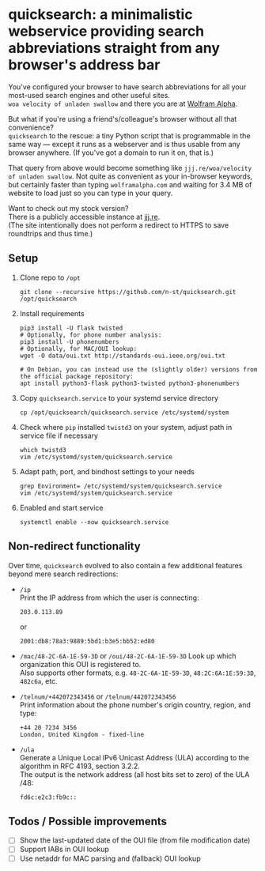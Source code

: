 quicksearch: a minimalistic webservice providing search abbreviations straight from any browser's address bar
=============================================================================================================

You've configured your browser to have search abbreviations for all your
most-used search engines and other useful sites.  
`woa velocity of unladen swallow` and there you are at [Wolfram
Alpha](https://www.wolframalpha.com/input/?i=velocity+of+unladen+swallow).

But what if you're using a friend's/colleague's browser without all that
convenience?  
`quicksearch` to the rescue: a tiny Python script that is programmable in the
same way — except it runs as a webserver and is thus usable from any browser
anywhere. (If you've got a domain to run it on, that is.)

That query from above would become something like `jjj.re/woa/velocity of
unladen swallow`. Not quite as convenient as your in-browser keywords, but
certainly faster than typing `wolframalpha.com` and waiting for 3.4 MB of
website to load just so you can type in your query.

Want to check out my stock version?  
There is a publicly accessible instance at [jjj.re](http://jjj.re/).  
(The site intentionally does not perform a redirect to HTTPS to save roundtrips
and thus time.)

Setup
-----

1. Clone repo to `/opt`

       git clone --recursive https://github.com/n-st/quicksearch.git /opt/quicksearch

2. Install requirements

       pip3 install -U flask twisted
       # Optionally, for phone number analysis:
       pip3 install -U phonenumbers
       # Optionally, for MAC/OUI lookup:
       wget -O data/oui.txt http://standards-oui.ieee.org/oui.txt

       # On Debian, you can instead use the (slightly older) versions from the official package repository:
       apt install python3-flask python3-twisted python3-phonenumbers

3. Copy `quicksearch.service` to your systemd service directory

       cp /opt/quicksearch/quicksearch.service /etc/systemd/system

4. Check where `pip` installed `twistd3` on your system,
   adjust path in service file if necessary

       which twistd3
       vim /etc/systemd/system/quicksearch.service

5. Adapt path, port, and bindhost settings to your needs

       grep Environment= /etc/systemd/system/quicksearch.service
       vim /etc/systemd/system/quicksearch.service

6. Enabled and start service

       systemctl enable --now quicksearch.service

Non-redirect functionality
--------------------------

Over time, `quicksearch` evolved to also contain a few additional features
beyond mere search redirections:

- `/ip`  
  Print the IP address from which the user is connecting:

      203.0.113.89

  or

      2001:db8:78a3:9889:5bd1:b3e5:bb52:ed80

- `/mac/48-2C-6A-1E-59-3D` or `/oui/48-2C-6A-1E-59-3D`
  Look up which organization this OUI is registered to.  
  Also supports other formats, e.g. `48-2C-6A-1E-59-3D`, `48:2C:6A:1E:59:3D`,
  `482c6a`, etc.

- `/telnum/+442072343456` or `/telnum/442072343456`  
  Print information about the phone number's origin country, region, and type:

      +44 20 7234 3456
      London, United Kingdom - fixed-line

- `/ula`  
  Generate a Unique Local IPv6 Unicast Address (ULA) according to the algorithm
  in RFC 4193, section 3.2.2.  
  The output is the network address (all host bits set to zero) of the ULA /48:

      fd6c:e2c3:fb9c::

Todos / Possible improvements
-----------------------------

- [ ] Show the last-updated date of the OUI file (from file modification date)
- [ ] Support IABs in OUI lookup
- [ ] Use netaddr for MAC parsing and (fallback) OUI lookup
